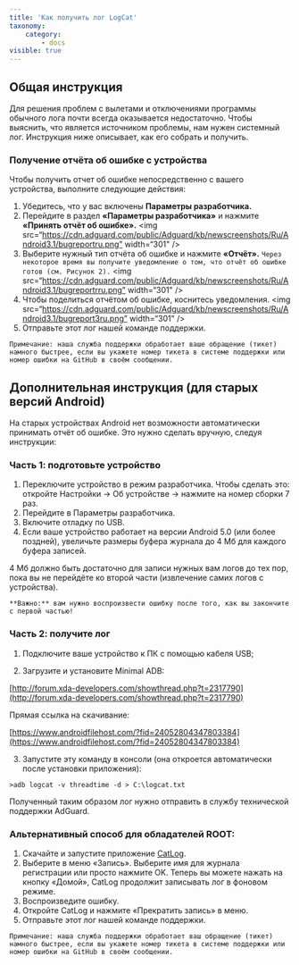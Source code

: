 ```yaml
---
title: 'Как получить лог LogCat'
taxonomy:
    category:
        - docs
visible: true
---
```


## Общая инструкция

Для решения проблем с вылетами и отключениями программы обычного лога почти всегда оказывается недостаточно. Чтобы выяснить, что является источником проблемы, нам нужен системный лог. Инструкция ниже описывает, как его собрать и получить.

### Получение отчёта об ошибке с устройства
Чтобы получить отчет об ошибке непосредственно с вашего устройства, выполните следующие действия:
1) Убедитесь, что у вас включены **Параметры разработчика.**
2) Перейдите в раздел **«Параметры разработчика»** и нажмите **«Принять отчёт об ошибке».**
<img src=“https://cdn.adguard.com/public/Adguard/kb/newscreenshots/Ru/Android3.1/bugreportru.png” width=“301" />
3) Выберите нужный тип отчёта об ошибке и нажмите **«Отчёт».**
`Через некоторое время вы получите уведомление о том, что отчёт об ошибке готов (см. Рисунок 2).`
<img src=“https://cdn.adguard.com/public/Adguard/kb/newscreenshots/Ru/Android3.1/bugreportrru.png” width=“301" />
4) Чтобы поделиться отчётом об ошибке, коснитесь уведомления.
<img src=“https://cdn.adguard.com/public/Adguard/kb/newscreenshots/Ru/Android3.1/bugreport3ru.png” width=“301" />
5) Отправьте этот лог нашей команде 
поддержки.

`Примечание: наша служба поддержки обработает ваше обращение (тикет) намного быстрее, если вы укажете номер тикета в системе поддержки или номер ошибки на GitHub в своём сообщении.`

## Дополнительная инструкция (для старых версий Android)
На старых устройствах Android нет возможности автоматически принимать отчёт об ошибке. Это нужно сделать вручную, следуя инструкции:

### Часть 1: подготовьте устройство

1. Переключите устройство в режим разработчика. Чтобы сделать это: откройте Настройки -> Об устройстве -> нажмите на номер сборки 7 раз.
2. Перейдите в Параметры разработчика.
3. Включите отладку по USB.
4. Если ваше устройство работает на версии Android 5.0 (или более поздней), увеличьте размеры буфера журнала до 4 Мб для каждого буфера записей. 

4 Мб должно быть достаточно для записи нужных вам логов до тех пор, пока вы не перейдёте ко второй части (извлечение самих логов с устройства).

`**Важно:** вам нужно воспроизвести ошибку после того, как вы закончите с первой частью! `

### Часть 2: получите лог

1. Подключите ваше устройство к ПК с помощью кабеля USB;

2. Загрузите и установите Minimal ADB:

[http://forum.xda-developers.com/showthread.php?t=2317790](http://forum.xda-developers.com/showthread.php?t=2317790)

Прямая ссылка на скачивание:

[https://www.androidfilehost.com/?fid=24052804347803384](https://www.androidfilehost.com/?fid=24052804347803384)

3. Запустите эту команду в консоли (она откроется автоматически после установки приложения):

`>adb logcat -v threadtime -d > C:\logcat.txt`

Полученный таким образом лог нужно отправить в службу технической поддержки AdGuard.

### Альтернативный способ для обладателей ROOT:

1. Скачайте и запустите приложение [CatLog](https://play.google.com/store/apps/details?id=com.nolanlawson.logcat&noprocess).
2. Выберите в меню «Запись». Выберите имя для журнала регистрации или просто нажмите OK. Теперь вы можете нажать на кнопку «Домой», CatLog продолжит записывать лог в фоновом режиме.
3. Воспроизведите ошибку.
4. Откройте CatLog и нажмите «Прекратить запись» в меню.
5. Отправьте этот лог нашей команде поддержки.

`Примечание: наша служба поддержки обработает ваш обращение (тикет) намного быстрее, если вы укажете номер тикета в системе поддержки или номер ошибки на GitHub в своём сообщении.`
